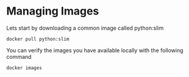 
# Managing Images

Lets start by downloading a common image called python:slim

```
docker pull python:slim
```

You can verify the images you have available locally with the following command

```
docker images
```

